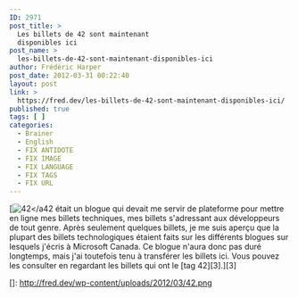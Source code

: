 ```yaml
---
ID: 2971
post_title: >
  Les billets de 42 sont maintenant
  disponibles ici
post_name: >
  les-billets-de-42-sont-maintenant-disponibles-ici
author: Frédéric Harper
post_date: 2012-03-31 00:22:40
layout: post
link: >
  https://fred.dev/les-billets-de-42-sont-maintenant-disponibles-ici/
published: true
tags: [ ]
categories:
  - Brainer
  - English
  - FIX ANTIDOTE
  - FIX IMAGE
  - FIX LANGUAGE
  - FIX TAGS
  - FIX URL
---
```

[![][1]</a42 était un blogue qui devait me servir de plateforme pour mettre en ligne mes billets techniques, mes billets s'adressant aux développeurs de tout genre. Après seulement quelques billets, je me suis aperçu que la plupart des billets technologiques étaient faits sur les différents blogues sur lesquels j'écris à Microsoft Canada. Ce blogue n'aura donc pas duré longtemps, mais j'ai toutefois tenu à transférer les billets ici. Vous pouvez les consulter en regardant les billets qui ont le [tag 42][3].][3]

 [1]: http://fred.dev/wp-content/uploads/2012/03/42.png "42"
 []: http://fred.dev/wp-content/uploads/2012/03/42.png